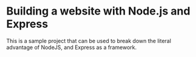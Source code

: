 # Building a website with Node.js and Express

This is a sample project that can be used to break down the literal advantage of NodeJS, and Express as a framework.